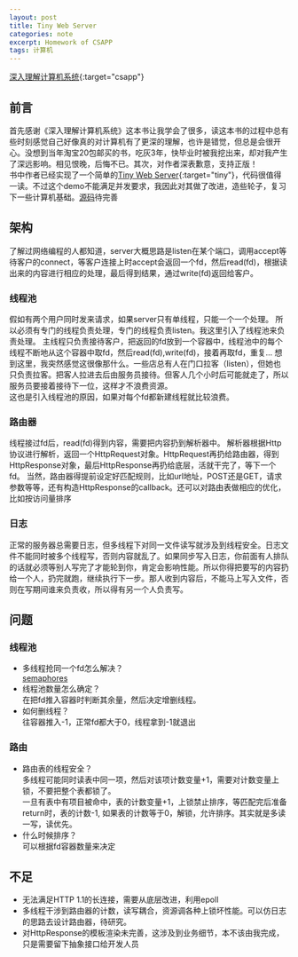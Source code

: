 ```yaml
---
layout: post
title: Tiny Web Server
categories: note
excerpt: Homework of CSAPP  
tags: 计算机
---
```

[深入理解计算机系统](//csapp.cs.cmu.edu/){:target="csapp"}   

## 前言  
   首先感谢《深入理解计算机系统》这本书让我学会了很多，读这本书的过程中总有些时刻感觉自己好像真的对计算机有了更深的理解，也许是错觉，但总是会很开心。没想到当年淘宝20包邮买的书，吃灰3年，快毕业时被我挖出来，却对我产生了深远影响。相见恨晚，后悔不已。其次，对作者深表歉意，支持正版！  
   书中作者已经实现了一个简单的[Tiny Web Server](//csapp.cs.cmu.edu/public/ics2/code/netp/tiny/tiny.c){:target="tiny"}，代码很值得一读。不过这个demo不能满足并发要求，我因此对其做了改进，造些轮子，复习下一些计算机基础。[源码](https://github.com/xiaojunjie/tiny)待完善    

## 架构    
  了解过网络编程的人都知道，server大概思路是listen在某个端口，调用accept等待客户的connect，等客户连接上时accept会返回一个fd，然后read(fd)，根据读出来的内容进行相应的处理，最后得到结果，通过write(fd)返回给客户。  

### 线程池       
假如有两个用户同时发来请求，如果server只有单线程，只能一个一个处理。
所以必须有专门的线程负责处理，专门的线程负责listen。我这里引入了线程池来负责处理。 
主线程只负责接待客户，把返回的fd放到一个容器中，线程池中的每个线程不断地从这个容器中取fd，然后read(fd),write(fd)，接着再取fd，重复...
想到这里，我突然感觉这很像那什么。一些店总有人在门口拉客（listen），但她也只负责拉客。把客人拉进去后由服务员接待。但客人几个小时后可能就走了，所以服务员要接着接待下一位，这样才不浪费资源。  
这也是引入线程池的原因，如果对每个fd都新建线程就比较浪费。

### 路由器   
线程接过fd后，read(fd)得到内容，需要把内容扔到解析器中。
解析器根据Http协议进行解析，返回一个HttpRequest对象。HttpRequest再扔给路由器，得到HttpResponse对象，最后HttpResponse再扔给底层，活就干完了，等下一个fd。
当然，路由器得提前设定好匹配规则，比如url地址，POST还是GET，请求参数等等，还有构造HttpResponse的callback。还可以对路由表做相应的优化，比如按访问量排序  
    
### 日志  
正常的服务器总需要日志，但多线程下对同一文件读写就涉及到线程安全。日志文件不能同时被多个线程写，否则内容就乱了。如果同步写入日志，你前面有人排队的话就必须等别人写完了才能轮到你，肯定会影响性能。所以你得把要写的内容扔给一个人，扔完就跑，继续执行下一步。那人收到内容后，不能马上写入文件，否则在写期间谁来负责收，所以得有另一个人负责写。  

## 问题  

### 线程池  
- 多线程抢同一个fd怎么解决？  
[semaphores](http://pubs.opengroup.org/onlinepubs/7908799/xsh/semaphore.h.html)  
- 线程池数量怎么确定？  
在把fd推入容器时判断其余量，然后决定增删线程。  
- 如何删线程？  
往容器推入-1，正常fd都大于0，线程拿到-1就退出  

### 路由  
- 路由表的线程安全？  
多线程可能同时读表中同一项，然后对该项计数变量+1，需要对计数变量上锁，不要把整个表都锁了。  
一旦有表中有项目被命中，表的计数变量+1，上锁禁止排序，等匹配完后准备return时，表的计数-1, 如果表的计数等于0，解锁，允许排序。其实就是多读一写，读优先。 
- 什么时候排序？  
可以根据fd容器数量来决定

## 不足   
- 无法满足HTTP 1.1的长连接，需要从底层改进，利用epoll  
- 多线程干涉到路由器的计数，读写耦合，资源调各种上锁坏性能。可以仿日志的思路去设计路由器，待研究。  
- 对HttpResponse的模板渲染未完善，这涉及到业务细节，本不该由我完成，只是需要留下抽象接口给开发人员  
